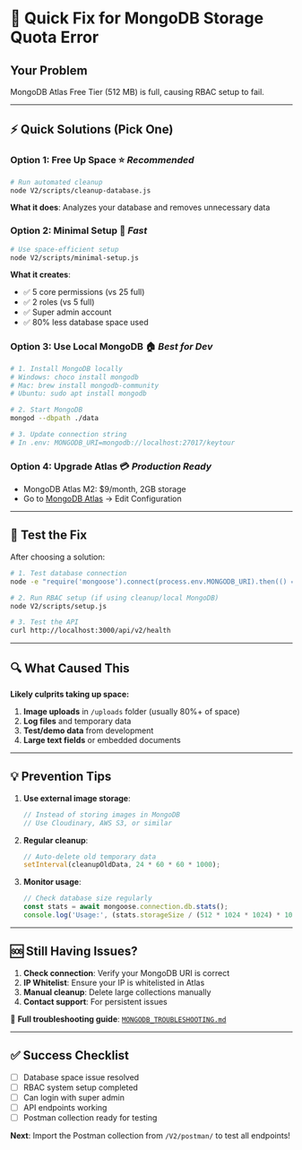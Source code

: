 # 🚨 **Quick Fix for MongoDB Storage Quota Error**

## **Your Problem**
MongoDB Atlas Free Tier (512 MB) is full, causing RBAC setup to fail.

---

## **⚡ Quick Solutions (Pick One)**

### **Option 1: Free Up Space** ⭐ *Recommended*
```bash
# Run automated cleanup
node V2/scripts/cleanup-database.js
```
**What it does**: Analyzes your database and removes unnecessary data

### **Option 2: Minimal Setup** 🎯 *Fast*
```bash
# Use space-efficient setup
node V2/scripts/minimal-setup.js
```
**What it creates**: 
- ✅ 5 core permissions (vs 25 full)
- ✅ 2 roles (vs 5 full)
- ✅ Super admin account
- ✅ 80% less database space used

### **Option 3: Use Local MongoDB** 🏠 *Best for Dev*
```bash
# 1. Install MongoDB locally
# Windows: choco install mongodb
# Mac: brew install mongodb-community
# Ubuntu: sudo apt install mongodb

# 2. Start MongoDB
mongod --dbpath ./data

# 3. Update connection string
# In .env: MONGODB_URI=mongodb://localhost:27017/keytour
```

### **Option 4: Upgrade Atlas** 💳 *Production Ready*
- MongoDB Atlas M2: $9/month, 2GB storage
- Go to [MongoDB Atlas](https://cloud.mongodb.com) → Edit Configuration

---

## **🎯 Test the Fix**

After choosing a solution:

```bash
# 1. Test database connection
node -e "require('mongoose').connect(process.env.MONGODB_URI).then(() => console.log('✅ Connected')).catch(console.error)"

# 2. Run RBAC setup (if using cleanup/local MongoDB)
node V2/scripts/setup.js

# 3. Test the API
curl http://localhost:3000/api/v2/health
```

---

## **🔍 What Caused This**

**Likely culprits taking up space:**
1. **Image uploads** in `/uploads` folder (usually 80%+ of space)
2. **Log files** and temporary data
3. **Test/demo data** from development
4. **Large text fields** or embedded documents

---

## **💡 Prevention Tips**

1. **Use external image storage**:
   ```javascript
   // Instead of storing images in MongoDB
   // Use Cloudinary, AWS S3, or similar
   ```

2. **Regular cleanup**:
   ```javascript
   // Auto-delete old temporary data
   setInterval(cleanupOldData, 24 * 60 * 60 * 1000);
   ```

3. **Monitor usage**:
   ```javascript
   // Check database size regularly
   const stats = await mongoose.connection.db.stats();
   console.log('Usage:', (stats.storageSize / (512 * 1024 * 1024) * 100).toFixed(1) + '%');
   ```

---

## **🆘 Still Having Issues?**

1. **Check connection**: Verify your MongoDB URI is correct
2. **IP Whitelist**: Ensure your IP is whitelisted in Atlas
3. **Manual cleanup**: Delete large collections manually
4. **Contact support**: For persistent issues

📖 **Full troubleshooting guide**: [`MONGODB_TROUBLESHOOTING.md`](./MONGODB_TROUBLESHOOTING.md)

---

## **✅ Success Checklist**

- [ ] Database space issue resolved
- [ ] RBAC system setup completed
- [ ] Can login with super admin
- [ ] API endpoints working
- [ ] Postman collection ready for testing

**Next**: Import the Postman collection from `/V2/postman/` to test all endpoints!